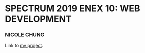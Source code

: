 # SPECTRUM 2019 ENEX 10: WEB DEVELOPMENT
### NICOLE CHUNG

Link to [my project](www.nicolechung.netlify.com).
